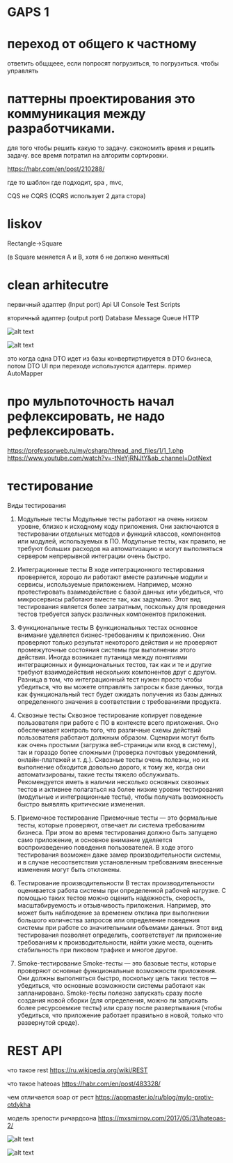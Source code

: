 # GAPS 1

# переход от общего к частному
ответить общщеее, если попросят погрузиться, то погрузиться. чтобы управлять


# паттерны проектирования это коммуникация между разработчиками.
для того чтобы решить какую то задачу.
сэкономить время и решить задачу. все время потратил на алгоритм сортировки.


https://habr.com/en/post/210288/

где то шаблон где подходит,  spa , mvc,

CQS не CQRS (CQRS использует 2 дата стора)

# liskov 
Rectangle->Square 

(в Square меняется A и B, хотя б не должно меняться)

# clean arhitecutre

первичный адаптер (Input port)
Api UI
Console
Test Scripts

вторичный адаптер (output port)
Database
Message Queue
HTTP

![alt text](https://miro.medium.com/v2/resize:fit:720/format:webp/1*LF3qzk0dgk9kfnplYYKv4Q.png)

![alt text](https://miro.medium.com/v2/resize:fit:1100/format:webp/1*14pSP81Vjaodt-vlC-bsYg.png)





это когда одна DTO идет из базы конвертиртируется в DTO бизнеса, потом DTO UI 
при переходе используются адаптеры. пример AutoMapper



# про мульпоточность начал рефлексировать, не надо рефлексировать.
https://professorweb.ru/my/csharp/thread_and_files/1/1_1.php
https://www.youtube.com/watch?v=-tNeYjRNJtY&ab_channel=DotNext


# тестирование
Виды тестирования
1. Модульные тесты
Модульные тесты работают на очень низком уровне, близко к исходному коду приложения. Они заключаются в тестировании отдельных методов и функций классов, компонентов или модулей, используемых в ПО. Модульные тесты, как правило, не требуют больших расходов на автоматизацию и могут выполняться сервером непрерывной интеграции очень быстро.

2. Интеграционные тесты
В ходе интеграционного тестирования проверяется, хорошо ли работают вместе различные модули и сервисы, используемые приложением. Например, можно протестировать взаимодействие с базой данных или убедиться, что микросервисы работают вместе так, как задумано. Этот вид тестирования является более затратным, поскольку для проведения тестов требуется запуск различных компонентов приложения.

3. Функциональные тесты
В функциональных тестах основное внимание уделяется бизнес-требованиям к приложению. Они проверяют только результат некоторого действия и не проверяют промежуточные состояния системы при выполнении этого действия.
Иногда возникает путаница между понятиями интеграционных и функциональных тестов, так как и те и другие требуют взаимодействия нескольких компонентов друг с другом. Разница в том, что интеграционный тест нужен просто чтобы убедиться, что вы можете отправлять запросы к базе данных, тогда как функциональный тест будет ожидать получения из базы данных определенного значения в соответствии с требованиями продукта.

4. Сквозные тесты
Сквозное тестирование копирует поведение пользователя при работе с ПО в контексте всего приложения. Оно обеспечивает контроль того, что различные схемы действий пользователя работают должным образом. Сценарии могут быть как очень простыми (загрузка веб-страницы или вход в систему), так и гораздо более сложными (проверка почтовых уведомлений, онлайн-платежей и т. д.).
Сквозные тесты очень полезны, но их выполнение обходится довольно дорого, к тому же, когда они автоматизированы, такие тесты тяжело обслуживать. Рекомендуется иметь в наличии несколько основных сквозных тестов и активнее полагаться на более низкие уровни тестирования (модульные и интеграционные тесты), чтобы получать возможность быстро выявлять критические изменения.

5. Приемочное тестирование
Приемочные тесты — это формальные тесты, которые проверяют, отвечает ли система требованиям бизнеса. При этом во время тестирования должно быть запущено само приложение, и основное внимание уделяется воспроизведению поведения пользователей. В ходе этого тестирования возможен даже замер производительности системы, и в случае несоответствия установленным требованиям внесенные изменения могут быть отклонены.

6. Тестирование производительности
В тестах производительности оценивается работа системы при определенной рабочей нагрузке. С помощью таких тестов можно оценить надежность, скорость, масштабируемость и отзывчивость приложения. Например, это может быть наблюдение за временем отклика при выполнении большого количества запросов или определение поведения системы при работе со значительными объемами данных. Этот вид тестирования позволяет определить, соответствует ли приложение требованиям к производительности, найти узкие места, оценить стабильность при пиковом трафике и многое другое.

7. Smoke-тестирование
Smoke-тесты — это базовые тесты, которые проверяют основные функциональные возможности приложения. Они должны выполняться быстро, поскольку цель таких тестов — убедиться, что основные возможности системы работают как запланировано.
Smoke-тесты полезно запускать сразу после создания новой сборки (для определения, можно ли запускать более ресурсоемкие тесты) или сразу после развертывания (чтобы убедиться, что приложение работает правильно в новой, только что развернутой среде).


# REST API
что такое rest 
https://ru.wikipedia.org/wiki/REST

что такое hateoas 
https://habr.com/en/post/483328/


чем отличается soap от рест 
https://appmaster.io/ru/blog/mylo-protiv-otdykha


модель зрелости ричардсона
https://mxsmirnov.com/2017/05/31/hateoas-2/


![alt text](https://static.javatpoint.com/tutorial/restful-web-services/images/restful-web-services-richardson-maturity-model2.png
)


![alt text](
https://static.tildacdn.com/tild6132-3032-4463-b265-613466393236/__2021-11-01__205321.png
)

